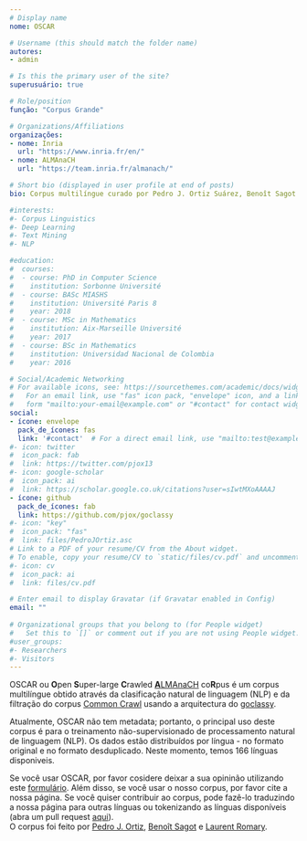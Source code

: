 ```yaml
---
# Display name
nome: OSCAR

# Username (this should match the folder name)
autores:
- admin

# Is this the primary user of the site?
superusuário: true

# Role/position
função: "Corpus Grande"

# Organizations/Affiliations
organizações: 
- nome: Inria
  url: "https://www.inria.fr/en/"
- nome: ALMAnaCH
  url: "https://team.inria.fr/almanach/"

# Short bio (displayed in user profile at end of posts)
bio: Corpus multilíngue curado por Pedro J. Ortiz Suárez, Benoît Sagot e Laurent Romary; pesquisadores do grupo ALMAnaCH, Inria.

#interests:
#- Corpus Linguistics
#- Deep Learning
#- Text Mining
#- NLP

#education:
#  courses:
#  - course: PhD in Computer Science
#    institution: Sorbonne Université
#  - course: BASc MIASHS
#    institution: Université Paris 8
#    year: 2018
#  - course: MSc in Mathematics
#    institution: Aix-Marseille Université
#    year: 2017
#  - course: BSc in Mathematics
#    institution: Universidad Nacional de Colombia
#    year: 2016

# Social/Academic Networking
# For available icons, see: https://sourcethemes.com/academic/docs/widgets/#icons
#   For an email link, use "fas" icon pack, "envelope" icon, and a link in the
#   form "mailto:your-email@example.com" or "#contact" for contact widget.
social:
- ícone: envelope
  pack_de_ícones: fas
  link: '#contact'  # For a direct email link, use "mailto:test@example.org".
#- icon: twitter
#  icon_pack: fab
#  link: https://twitter.com/pjox13
#- icon: google-scholar
#  icon_pack: ai
#  link: https://scholar.google.co.uk/citations?user=sIwtMXoAAAAJ
- ícone: github
  pack_de_ícones: fab
  link: https://github.com/pjox/goclassy
#- icon: "key"
#  icon_pack: "fas"
#  link: files/PedroJOrtiz.asc
# Link to a PDF of your resume/CV from the About widget.
# To enable, copy your resume/CV to `static/files/cv.pdf` and uncomment the lines below.
#- icon: cv
#  icon_pack: ai
#  link: files/cv.pdf

# Enter email to display Gravatar (if Gravatar enabled in Config)
email: ""
  
# Organizational groups that you belong to (for People widget)
#   Set this to `[]` or comment out if you are not using People widget.  
#user_groups:
#- Researchers
#- Visitors
---
```


OSCAR ou **O**pen **S**uper-large **C**rawled [**A**LMAnaCH](https://team.inria.fr/almnach/) co**R**pus é um corpus multilíngue obtido através da clasificação natural de linguagem (NLP) e da filtração do corpus [Common Crawl](https://commoncrawl.org/) usando a arquitectura do [goclassy](https://github.com/pjox/goclassy).

Atualmente, OSCAR não tem metadata; portanto, o principal uso deste corpus é para o treinamento não-supervisionado de processamento natural de linguagem (NLP). Os dados estão distribuídos por língua - no formato original e no formato desduplicado.  Neste momento, temos 166 línguas disponiveis. 

Se você usar OSCAR, por favor cosidere deixar a sua opininão utilizando este [formulário](#contact). 
Além disso, se você usar o nosso corpus, por favor cite a nossa página.
Se você quiser contribuir ao corpus, pode fazê-lo traduzindo a nossa página para outras línguas ou tokenizando as línguas disponíveis (abra um pull request [aqui](https://github.com/pjox/oscar-website)).  
O corpus foi feito por [Pedro J. Ortiz](https://pjortiz.com/), [Benoît Sagot](http://alpage.inria.fr/~sagot/) e [Laurent Romary](https://cv.archives-ouvertes.fr/laurentromary).
